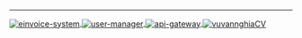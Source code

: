 <hr>


<!-- -->

<a href="https://github.com/vuvannghiaCV/einvoice-system" target="_blank">
<img align="center" src="https://github-readme-stats.vercel.app/api/pin/?username=vuvannghiaCV&repo=einvoice-system&theme=tokyonight" alt="einvoice-system" />
</a>

<!-- -->


<!-- -->

<a href="https://github.com/vuvannghiaCV/user-manager" target="_blank">
<img align="center" src="https://github-readme-stats.vercel.app/api/pin/?username=vuvannghiaCV&repo=user-manager&theme=highcontrast" alt="user-manager" />
</a>

<!-- -->


<!-- -->

<a href="https://github.com/vuvannghiaCV/api-gateway" target="_blank">
<img align="center" src="https://github-readme-stats.vercel.app/api/pin/?username=vuvannghiaCV&repo=api-gateway&theme=dark" alt="api-gateway" />
</a>

<!-- -->


<!-- -->

<a href="https://github.com/vuvannghiaCV/vuvannghiaCV" target="_blank">
<img align="center" src="https://github-readme-stats.vercel.app/api/pin/?username=vuvannghiaCV&repo=vuvannghiaCV&theme=radical" alt="vuvannghiaCV" />
</a>

<!-- -->

